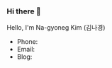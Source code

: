 ### Hi there 👋

Hello, I'm Na-gyoneg Kim (김나경) <br>


<!--
<h3>Concat</h3>
-->

<div>
 <ul>
  <li>Phone: </li>
  <li>Email: </li>
  <li>Blog: </li>
 </ul>
</div>





#


<!--
<h3>⭐ Work experience ⭐</h3>

<div>
    <ul>
      <li>
          <b>KETI 한국전자기술연구원</b>
          <ul>
              <li>근무기간: 2023.03 ~ 2024.08 </li>
              <li>소속부서: 스마트네트워크연구센터</li>
              <li>직급: 연구원</li>
              <li>직무: 풀스택(Front-end, Back-end) 개발
                  <ul>
                      <li>Front-end: React(Vite, TypeScript), Three.js</li>
                      <li>Back-end
                          <ul>
                              <li>REST API 서버: Go, go-fiber, gorm, MariaDB</li>
                              <li>NginX Plus, Docker (서버 환경: Ubuntu 22.04)</li>
                          </ul>
                      </li>
                  </ul>
              </li>
          </ul>
      </li>
      <br>
      <br>
      
  </ul>
</div>





#

<h3>⭐ Experienced Skills ⭐</h3>

<div style="display:flex; justify-content: center;">
 <img src="https://img.shields.io/badge/JavaScript-F7DF1E?style=flat&logo=JavaScript&logoColor=white"/>
 <img src="https://img.shields.io/badge/TypeScript-3178C6?style=flat&logo=TypeScript&logoColor=white"/>
 <img src="https://img.shields.io/badge/Go-00ADD8?style=flat&logo=go&logoColor=white"/>
 <img src="https://img.shields.io/badge/Python-3776AB?style=flat&logo=python&logoColor=white"/>
</div>
<div style="display:flex;">
 <img src="https://img.shields.io/badge/React-61DAFB?style=flat&logo=React&logoColor=white"/>
 <img src="https://img.shields.io/badge/Recoil-3578E5?style=flat&logo=recoil&logoColor=white"/>
 <img src="https://img.shields.io/badge/Three.js-000000?style=flat&logo=threedotjs&logoColor=white"/>
 <img src="https://img.shields.io/badge/Vite-646CFF?style=flat&logo=vite&logoColor=white"/>
 <img src="https://img.shields.io/badge/Webpack-8DD6F9?style=flat&logo=webpack&logoColor=white"/>
 <img src="https://img.shields.io/badge/Nginx-009639?style=flat&logo=nginx&logoColor=white"/>
</div>
<div style="display:flex;">
 <img src="https://img.shields.io/badge/Node.js-339933?style=flat&logo=node.js&logoColor=white"/>
 <img src="https://img.shields.io/badge/Express-000000?style=flat&logo=express&logoColor=white"/>
 <img src="https://img.shields.io/badge/PM2-2B037A?style=flat&logo=pm2&logoColor=white"/>
 &nbsp;&nbsp;&nbsp;&nbsp;&nbsp;&nbsp;&nbsp;&nbsp;&nbsp;&nbsp;
 <img src="https://img.shields.io/badge/gin-008ECF?style=flat&logo=gin&logoColor=white"/>
 <img src="https://img.shields.io/badge/gorm-00ADD8?style=flat&logo=gorm&logoColor=white"/>
 &nbsp;&nbsp;&nbsp;&nbsp;&nbsp;&nbsp;&nbsp;&nbsp;&nbsp;&nbsp;
 <img src="https://img.shields.io/badge/Flask-000000?style=flat&logo=flask&logoColor=white"/>
 &nbsp;&nbsp;&nbsp;&nbsp;&nbsp;&nbsp;&nbsp;&nbsp;&nbsp;&nbsp;
 <img src="https://img.shields.io/badge/Socket.io-010101?style=flat&logo=socket.io&logoColor=white"/>
 <img src="https://img.shields.io/badge/Swagger-85EA2D?style=flat&logo=swagger&logoColor=white"/>
</div>
<div style="display:flex;">
 <img src="https://img.shields.io/badge/MariaDB-003545?style=flat&logo=mariadb&logoColor=white"/>
 <img src="https://img.shields.io/badge/MySQL-4479A1?style=flat&logo=mysql&logoColor=white"/>
 <img src="https://img.shields.io/badge/Appwrite-FD366E?style=flat&logo=appwrite&logoColor=white"/>
</div>
<div style="display:flex;">
 <img src="https://img.shields.io/badge/Ubuntu 18.04, 22.04-E95420?style=flat&logo=ubuntu&logoColor=white"/>
 <img src="https://img.shields.io/badge/Virtualbox-183A61?style=flat&logo=virtualbox&logoColor=white"/>
 <img src="https://img.shields.io/badge/Docker-2496ED?style=flat&logo=docker&logoColor=white"/>
 <img src="https://img.shields.io/badge/Synology Nas-B5B5B6?style=flat&logo=synology&logoColor=white"/>
</div>

.<br>
.<br>
.<br>
<div style="display:flex;">
 <img src="https://img.shields.io/badge/Visual Studio Code-007ACC?style=flat&logo=visualstudiocode&logoColor=white"/>
 <img src="https://img.shields.io/badge/Figma-F24E1E?style=flat&logo=figma&logoColor=white"/>
 <img src="https://img.shields.io/badge/Notion-000000?style=flat&logo=notion&logoColor=white"/>
</div>



#





 
 #
 



 <!--
 
<h3>⭐ Experienced Skills ⭐</h3>
<div> 
  <h3>Server</h3>
  <img src="https://img.shields.io/badge/JavaScript-F7DF1E?style=for-the-badge&logo=JavaScript&logoColor=white"/>
  <img src="https://img.shields.io/badge/TypeScript-3178C6?style=for-the-badge&logo=TypeScript&logoColor=white"/>
  <img src="https://img.shields.io/badge/php-777BB4?style=for-the-badge&logo=php&logoColor=white"/>
  <img src="https://img.shields.io/badge/python-3776AB?style=for-the-badge&logo=python&logoColor=white"/>
  <img src="https://img.shields.io/badge/mysql-4479A1?style=for-the-badge&logo=mysql&logoColor=white"/>
  <img src="https://img.shields.io/badge/mariadb-003545?style=for-the-badge&logo=mariadb&logoColor=white"/>
  <br>
  <img src="https://img.shields.io/badge/Node.js-339933?style=for-the-badge&logo=nodedotjs&logoColor=white"/>
  <img src="https://img.shields.io/badge/Express-000000?style=for-the-badge&logo=express&logoColor=white"/>
  <img src="https://img.shields.io/badge/flask-000000?style=for-the-badge&logo=flask&logoColor=white"/>
  <br>
 
  <img src="https://img.shields.io/badge/passport-34E27A?style=for-the-badge&logo=passport&logoColor=white"/>
  <img src="https://img.shields.io/badge/socket.io-010101?style=for-the-badge&logo=socketdotio&logoColor=white"/>
  <img src="https://img.shields.io/badge/swagger-85EA2D?style=for-the-badge&logo=swagger&logoColor=white"/>
  
  
  <h3>Web</h3>
  <img src="https://img.shields.io/badge/html5-E34F26?style=for-the-badge&logo=html5&logoColor=white"/>
  <img src="https://img.shields.io/badge/css3-1572B6?style=for-the-badge&logo=css3&logoColor=white"/>
  <img src="https://img.shields.io/badge/JavaScript-F7DF1E?style=for-the-badge&logo=JavaScript&logoColor=white"/>
  <img src="https://img.shields.io/badge/TypeScript-3178C6?style=for-the-badge&logo=TypeScript&logoColor=white"/>
  <br>
  <img src="https://img.shields.io/badge/Node.js-339933?style=for-the-badge&logo=nodedotjs&logoColor=white"/>
  <img src="https://img.shields.io/badge/React-blue?style=for-the-badge&logo=react&logoColor=white"/>
  <br>
  <img src="https://img.shields.io/badge/three.js-000000?style=for-the-badge&logo=threedotjs&logoColor=white"/>
  <br>
  <img src="https://img.shields.io/badge/firebase-FFCA28?style=for-the-badge&logo=firebase&logoColor=white"/>
  <img src="https://img.shields.io/badge/appwrite-F02E65?style=for-the-badge&logo=appwrite&logoColor=white"/>
  
  <h3>App</h3>
  <img src="https://img.shields.io/badge/dart-0175C2?style=for-the-badge&logo=dart&logoColor=white"/>
  <img src="https://img.shields.io/badge/flutter-02569B?style=for-the-badge&logo=dart&logoColor=white"/>
  <img src="https://img.shields.io/badge/Java-007396?style=for-the-badge&logo=Java&logoColor=white"/>
  <img src="https://img.shields.io/badge/kotlin-7F52FF?style=for-the-badge&logo=kotlin&logoColor=white"/>
  <br>

  <h3>AI</h3>
  <img src="https://img.shields.io/badge/python-3776AB?style=for-the-badge&logo=python&logoColor=white"/>
  <img src="https://img.shields.io/badge/C++-00599C?style=for-the-badge&logo=cplusplus&logoColor=white"/>
  <br>
  <img src="https://img.shields.io/badge/tensorflow-FF6F00?style=for-the-badge&logo=tensorflow&logoColor=white"/>
  <img src="https://img.shields.io/badge/pytorch-EE4C2C?style=for-the-badge&logo=pytorch&logoColor=white"/>
  <img src="https://img.shields.io/badge/keras-D00000?style=for-the-badge&logo=keras&logoColor=white"/>
  <img src="https://img.shields.io/badge/opencv-5C3EE8?style=for-the-badge&logo=opencv&logoColor=white"/>
  <br>
  <img src="https://img.shields.io/badge/yolo v5, v7, v8-green?style=for-the-badge&logo=yolo&logoColor=white"/>

 
  <h3>Etc ...</h3>
  <img src="https://img.shields.io/badge/C-A8B9CC?style=for-the-badge&logo=C&logoColor=white"/>
  <img src="https://img.shields.io/badge/r-276DC3?style=for-the-badge&logo=R&logoColor=white"/>

  <br>
  <br>
  <br>

  <h3>OS</h3>
  <img src="https://img.shields.io/badge/windows 7, 8, 10-0078D6?style=for-the-badge&logo=windows&logoColor=white"/>
  <img src="https://img.shields.io/badge/ubuntu 18.04, 20.04-E95420?style=for-the-badge&logo=ubuntu&logoColor=white"/>
  <img src="https://img.shields.io/badge/kali linux-557C94?style=for-the-badge&logo=kalilinux&logoColor=white"/>
  <img src="https://img.shields.io/badge/android-3DDC84?style=for-the-badge&logo=android&logoColor=white"/>


  <h3>Tools</h3>
  <img src="https://img.shields.io/badge/visualstudio-5C2D91?style=for-the-badge&logo=visualstudio&logoColor=white"/>
  <img src="https://img.shields.io/badge/visualstudiocode-007ACC?style=for-the-badge&logo=visualstudiocode&logoColor=white"/>
  <img src="https://img.shields.io/badge/android studio-3DDC84?style=for-the-badge&logo=androidstudio&logoColor=white"/>
  <img src="https://img.shields.io/badge/spyder ide-FF0000?style=for-the-badge&logo=spyderide&logoColor=white"/>
  <img src="https://img.shields.io/badge/pycharm-000000?style=for-the-badge&logo=pycharm&logoColor=white"/>
  <img src="https://img.shields.io/badge/jupyter-F37626?style=for-the-badge&logo=jupyter&logoColor=white"/>
  <img src="https://img.shields.io/badge/google colab-F9AB00?style=for-the-badge&logo=googlecolab&logoColor=white"/>
  <img src="https://img.shields.io/badge/rstudio-75AADB?style=for-the-badge&logo=rstudio&logoColor=white"/>
  <img src="https://img.shields.io/badge/replit-F26207?style=for-the-badge&logo=replit&logoColor=white"/>

  
  <img src="https://img.shields.io/badge/apache-D22128?style=for-the-badge&logo=apache&logoColor=white"/>
  <img src="https://img.shields.io/badge/filezilla-BF0000?style=for-the-badge&logo=filezilla&logoColor=white"/>
  <img src="https://img.shields.io/badge/nvidia-76B900?style=for-the-badge&logo=nvidia&logoColor=white"/>
  <img src="https://img.shields.io/badge/anaconda-44A833?style=for-the-badge&logo=anaconda&logoColor=white"/>
  <img src="https://img.shields.io/badge/docker-2496ED?style=for-the-badge&logo=docker&logoColor=white"/>
  <img src="https://img.shields.io/badge/vmware-607078?style=for-the-badge&logo=vmware&logoColor=white"/>
  <img src="https://img.shields.io/badge/virtualbox-183A61?style=for-the-badge&logo=virtualbox&logoColor=white"/>
  <img src="https://img.shields.io/badge/git-F05032?style=for-the-badge&logo=git&logoColor=white"/>
  <img src="https://img.shields.io/badge/sourcetree-0052CC?style=for-the-badge&logo=sourcetree&logoColor=white"/>
  <img src="https://img.shields.io/badge/github-181717?style=for-the-badge&logo=github&logoColor=white"/>
  <img src="https://img.shields.io/badge/gitlab-FC6D26?style=for-the-badge&logo=gitlab&logoColor=white"/>
  <img src="https://img.shields.io/badge/notion-000000?style=for-the-badge&logo=notion&logoColor=white"/>
  <img src="https://img.shields.io/badge/figma-F24E1E?style=for-the-badge&logo=figma&logoColor=white"/>
  ㆍㆍㆍ
</div>


-->



 
 



